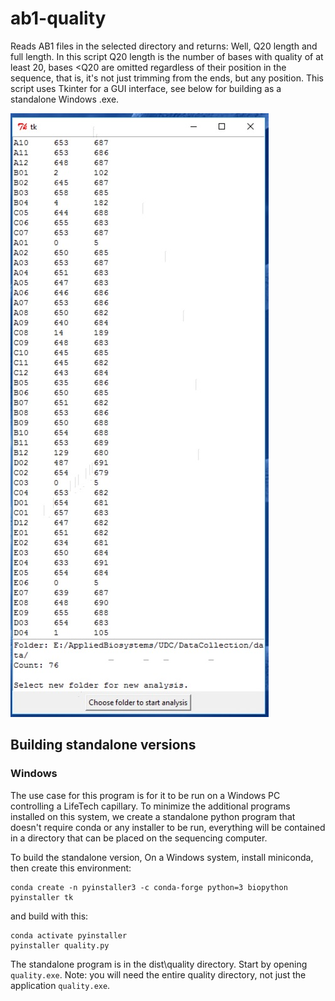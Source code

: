 # ab1-quality

Reads AB1 files in the selected directory and returns: Well, Q20 length and full length.
In this script Q20 length is the number of bases with quality of at least 20, bases <Q20 are omitted regardless of their position in the sequence, that is, it's not just trimming from the ends, but any position.
This script uses Tkinter for a GUI interface, see below for building as a standalone Windows .exe.

![Sample output](quality.jpg)

## Building standalone versions

### Windows

The use case for this program is for it to be run on a Windows PC controlling a LifeTech capillary. To minimize the additional programs installed on this system, we create a standalone python program that doesn't require conda or any installer to be run, everything will be contained in a directory that can be placed on the sequencing computer. 

To build the standalone version, On a Windows system, install miniconda, then create this environment:
```
conda create -n pyinstaller3 -c conda-forge python=3 biopython pyinstaller tk
```

and build with this:

```
conda activate pyinstaller
pyinstaller quality.py
```

The standalone program is in the dist\quality directory. Start by opening `quality.exe`.
Note: you will need the entire quality directory, not just the application `quality.exe`.
